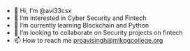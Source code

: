 - 👋 Hi, I’m @avi33csx
- 👀 I’m interested in Cyber Security and Fintech
- 🌱 I’m currently learning Blockchain and Python
- 💞️ I’m looking to collaborate on Security projects on fintech
- 📫 How to reach me proavisingh@mlkpgcollege.org

<!---
avi33csx/avi33csx is a ✨ special ✨ repository because its `README.md` (this file) appears on your GitHub profile.
You can click the Preview link to take a look at your changes.
--->
